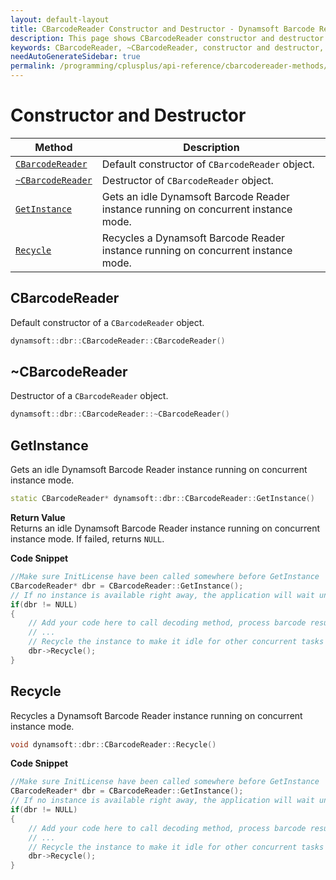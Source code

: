 ```yaml
---
layout: default-layout
title: CBarcodeReader Constructor and Destructor - Dynamsoft Barcode Reader SDK C++ Edition API Reference
description: This page shows CBarcodeReader constructor and destructor of Dynamsoft Barcode Reader SDK C++ Edition.
keywords: CBarcodeReader, ~CBarcodeReader, constructor and destructor, api reference, c++
needAutoGenerateSidebar: true
permalink: /programming/cplusplus/api-reference/cbarcodereader-methods/constructor-and-destructor.html
---
```


# Constructor and Destructor

  | Method               | Description |
  |----------------------|-------------|
  | [`CBarcodeReader`](#cbarcodereader) | Default constructor of `CBarcodeReader` object.|
  | [`~CBarcodeReader`](#~cbarcodereader) | Destructor of `CBarcodeReader` object.|
  | [`GetInstance`](#getinstance) | Gets an idle Dynamsoft Barcode Reader instance running on concurrent instance mode. |
  | [`Recycle`](#recycle) | Recycles a Dynamsoft Barcode Reader instance running on concurrent instance mode. |

## CBarcodeReader

Default constructor of a `CBarcodeReader` object.

```cpp
dynamsoft::dbr::CBarcodeReader::CBarcodeReader()
```



## ~CBarcodeReader

Destructor of a `CBarcodeReader` object.

```cpp
dynamsoft::dbr::CBarcodeReader::~CBarcodeReader()
```

## GetInstance

Gets an idle Dynamsoft Barcode Reader instance running on concurrent instance mode.

```cpp
static CBarcodeReader* dynamsoft::dbr::CBarcodeReader::GetInstance()
```

**Return Value**  
Returns an idle Dynamsoft Barcode Reader instance running on concurrent instance mode. If failed, returns `NULL`.

**Code Snippet**  

```cpp
//Make sure InitLicense have been called somewhere before GetInstance
CBarcodeReader* dbr = CBarcodeReader::GetInstance();
// If no instance is available right away, the application will wait until one becomes available
if(dbr != NULL)
{
    // Add your code here to call decoding method, process barcode results and so on
    // ...
    // Recycle the instance to make it idle for other concurrent tasks
    dbr->Recycle();
}
```

## Recycle

Recycles a Dynamsoft Barcode Reader instance running on concurrent instance mode.

```cpp
void dynamsoft::dbr::CBarcodeReader::Recycle()
```

**Code Snippet**  

```cpp
//Make sure InitLicense have been called somewhere before GetInstance
CBarcodeReader* dbr = CBarcodeReader::GetInstance();
// If no instance is available right away, the application will wait until one becomes available
if(dbr != NULL)
{
    // Add your code here to call decoding method, process barcode results and so on
    // ...
    // Recycle the instance to make it idle for other concurrent tasks
    dbr->Recycle();
}
```
